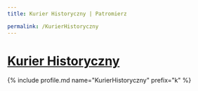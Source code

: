 ```yaml
---
title: Kurier Historyczny | Patromierz

permalink: /KurierHistoryczny
---
```


# [Kurier Historyczny](https://patronite.pl/KurierHistoryczny)

{% include profile.md name="KurierHistoryczny" prefix="k" %}
